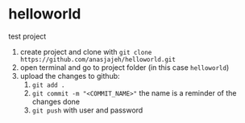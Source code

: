# helloworld
test project

1. create project and clone with `git clone https://github.com/anasjajeh/helloworld.git`
2. open terminal and go to project folder (in this case `helloworld`)
2. upload the changes to github:
   1. `git add .`
   2. `git commit -m "<COMMIT_NAME>"` the name is a reminder of the changes done
   3. `git push` with user and password
